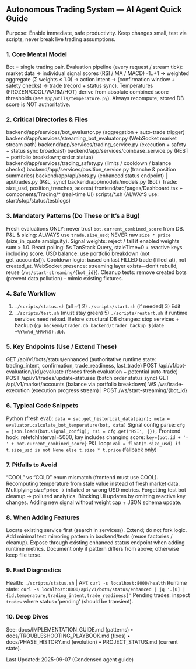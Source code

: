 ## Autonomous Trading System — AI Agent Quick Guide

Purpose: Enable immediate, safe productivity. Keep changes small, test via scripts, never break live trading assumptions.

### 1. Core Mental Model
Bot = single trading pair. Evaluation pipeline (every request / stream tick): market data → individual signal scores (RSI / MA / MACD) -1..+1 → weighted aggregate (Σ weights ≤ 1.0) → action intent → (confirmation window + safety checks) → trade (record + status sync). Temperatures (FROZEN/COOL/WARM/HOT) derive from absolute combined score thresholds (see `app/utils/temperature.py`). Always recompute; stored DB score is NOT authoritative.

### 2. Critical Directories & Files
backend/app/services/bot_evaluator.py (aggregation + auto-trade trigger)
backend/app/services/streaming_bot_evaluator.py (WebSocket market stream path)
backend/app/services/trading_service.py (execution + safety + status sync broadcast)
backend/app/services/coinbase_service.py (REST + portfolio breakdown; order status)
backend/app/services/trading_safety.py (limits / cooldown / balance checks)
backend/app/services/position_service.py (tranche & position summaries)
backend/app/api/bots.py (enhanced status endpoint) | api/trades.py (P&L, sync)
backend/app/models/models.py (Bot / Trade: size_usd, position_tranches, scores)
frontend/src/pages/Dashboard.tsx + components/Trading/* (real-time UI)
scripts/*.sh (ALWAYS use: start/stop/status/test/logs)

### 3. Mandatory Patterns (Do These or It’s a Bug)
Fresh evaluations ONLY: never trust `bot.current_combined_score` from DB.
P&L & sizing: ALWAYS use `trade.size_usd`; NEVER raw `size * price` (size_in_quote ambiguity).
Signal weights: reject / fail if enabled weights sum > 1.0.
React polling: 5s TanStack Query, staleTime=0 + reactive keys including score.
USD balance: use portfolio breakdown (not get_accounts()).
Cooldown logic: based on last FILLED trade (filled_at), not created_at.
WebSocket presence: streaming layer exists—don’t rebuild, reuse (`/ws/start-streaming/{bot_id}`).
Cleanup tests: remove created bots (prevent data pollution) – mimic existing fixtures.

### 4. Safe Workflow
1) `./scripts/status.sh` (all ✅)  2) `./scripts/start.sh` (if needed)  3) Edit
4) `./scripts/test.sh` (must stay green)  5) `./scripts/restart.sh` if runtime services need reload.
Before structural DB changes: stop services + backup (`cp backend/trader.db backend/trader_backup_$(date +%Y%m%d_%H%M%S).db`).

### 5. Key Endpoints (Use / Extend These)
GET /api/v1/bots/status/enhanced  (authoritative runtime state: trading_intent, confirmation, trade_readiness, last_trade)
POST /api/v1/bot-evaluation/{id}/evaluate (forces fresh evaluation + potential auto-trade)
POST /api/v1/trades/update-statuses (batch order status sync)
GET /api/v1/market/accounts (balance via portfolio breakdown)
WS /ws/trade-execution (execution progress stream) | POST /ws/start-streaming/{bot_id}

### 6. Typical Code Snippets
Python (fresh eval): `data = svc.get_historical_data(pair); meta = evaluator.calculate_bot_temperature(bot, data)`
Signal config parse: `cfg = json.loads(bot.signal_config); rsi = cfg.get('RSI', {});`
Frontend hook: refetchInterval=5000, key includes changing score: `key={bot.id + '-' + bot.current_combined_score}`
P&L loop: `val = float(t.size_usd) if t.size_usd is not None else t.size * t.price` (fallback only)

### 7. Pitfalls to Avoid
“COOL” vs “COLD” enum mismatch (frontend must use COOL).
Recomputing temperature from stale value instead of fresh market data.
Multiplying size*price → inflated or wrong USD metrics.
Forgetting test bot cleanup → polluted analytics.
Blocking UI updates by omitting reactive key changes.
Adding new signal without weight cap + JSON schema update.

### 8. When Adding Features
Locate existing service first (search in services/). Extend; do not fork logic.
Add minimal test mirroring pattern in backend/tests (reuse factories / cleanup).
Expose through existing enhanced status endpoint when adding runtime metrics.
Document only if pattern differs from above; otherwise keep file terse.

### 9. Fast Diagnostics
Health: `./scripts/status.sh` | API: `curl -s localhost:8000/health`
Runtime state: `curl -s localhost:8000/api/v1/bots/status/enhanced | jq '.[0] | {id,temperature,trading_intent,trade_readiness}'`
Pending trades: inspect `trades` where status='pending' (should be transient).

### 10. Deep Dives
See: docs/IMPLEMENTATION_GUIDE.md (patterns) • docs/TROUBLESHOOTING_PLAYBOOK.md (fixes) • docs/PHASE_HISTORY.md (evolution) • PROJECT_STATUS.md (current state).

Last Updated: 2025-09-07  (Condensed agent guide)
